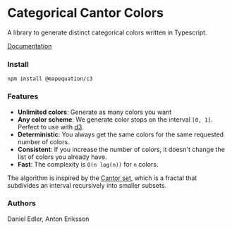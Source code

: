 # Categorical Cantor Colors

A library to generate distinct categorical colors written in Typescript.

[Documentation](https://mapequation.github.io/c3)

### Install

`npm install @mapequation/c3`

### Features
* **Unlimited colors**: Generate as many colors you want
* **Any color scheme**: We generate color stops on the interval `[0, 1]`. Perfect to use with [d3](https://github.com/d3/d3-scale-chromatic).
* **Deterministic**: You always get the same colors for the same requested number of colors.
* **Consistent**: If you increase the number of colors, it doesn't change the list of colors you already have.
* **Fast**: The complexity is `O(n log(n))` for `n` colors.

The algorithm is inspired by the [Cantor set](https://en.wikipedia.org/wiki/Cantor_set),
which is a fractal that subdivides an interval recursively into smaller subsets.

### Authors
Daniel Edler, Anton Eriksson
